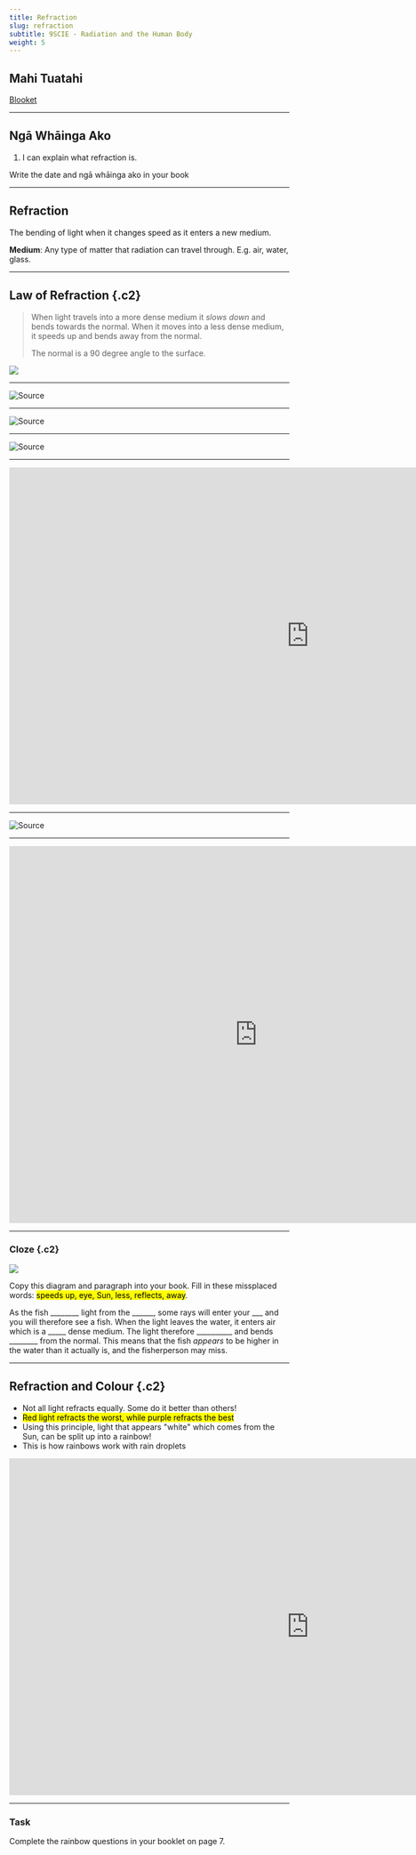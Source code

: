 ```yaml
---
title: Refraction
slug: refraction
subtitle: 9SCIE - Radiation and the Human Body
weight: 5
---
```


## Mahi Tuatahi

[Blooket](https://dashboard.blooket.com/set/63140f9834eb055f80a08825)

---

## Ngā Whāinga Ako

1. I can explain what refraction is.

<p class="instruction">Write the date and ngā whāinga ako in your book</p>

---

## Refraction

The bending of light when it changes speed as it enters a new medium.

__Medium__: Any type of matter that radiation can travel through. E.g. air, water, glass.

---

## Law of Refraction {.c2}

> When light travels into a more dense medium it _slows down_ and bends towards the normal. When it moves into a less dense medium, it speeds up and bends away from the normal.
>  
> The normal is a 90 degree angle to the surface.

![](../assets/refraction.png)

---

![[Source](https://en.wikipedia.org/wiki/Refraction)](https://upload.wikimedia.org/wikipedia/commons/8/85/Refraction_photo.png)

---

![[Source](http://munnscience.weebly.com/refraction-lab.html)](http://munnscience.weebly.com/uploads/3/8/0/6/38066171/published/168582653_1.jpg)

---

![[Source](http://munnscience.weebly.com/refraction-lab.html)](http://munnscience.weebly.com/uploads/3/8/0/6/38066171/158235059_1.jpg)

---

<iframe width="1077" height="606" src="https://www.youtube.com/embed/xUJ3_FNvDZY" title="Atlatl Spear Fishing - Dealing with Refraction" frameborder="0" allow="accelerometer; autoplay; clipboard-write; encrypted-media; gyroscope; picture-in-picture" allowfullscreen></iframe>

---

![[Source](https://materialford.wordpress.com/2014/05/16/introduction-to-research-light/)](https://materialford.files.wordpress.com/2014/05/refraction-and-reflection.jpg)

---

<iframe width="892" height="678" src="https://www.youtube.com/embed/ZHXS3f-JtYk" frameborder="0" allow="accelerometer; autoplay; clipboard-write; encrypted-media; gyroscope; picture-in-picture" allowfullscreen></iframe>

---

### Cloze {.c2}

![](https://res.cloudinary.com/dctkncnc5/image/upload/v1644589395/examples-of-refraction-of-light-min_it2qmf.png)

<div>
Copy this diagram and paragraph into your book. Fill in these missplaced words: <mark>speeds up, eye, Sun, less, reflects, away</mark>.

As the fish ________ light from the ______, some rays will enter your ___ and you will therefore see a fish. When the light leaves the water, it enters air which is a _____ dense medium. The light therefore __________ and bends ________ from the normal. This means that the fish _appears_ to be higher in the water than it actually is, and the fisherperson may miss.

</div>

---

## Refraction and Colour {.c2}

- Not all light refracts equally. Some do it better than others!
- <mark>Red light refracts the worst, while purple refracts the best</mark>
- Using this principle, light that appears "white" which comes from the Sun, can be split up into a rainbow!
- This is how rainbows work with rain droplets

<iframe width="1077" height="606" src="https://www.youtube.com/embed/hsr4PmeEocE?list=RDhsr4PmeEocE" title="The D̲ark S̲ide of the Mo̲o̲n (Full Album)1973" frameborder="0" allow="accelerometer; autoplay; clipboard-write; encrypted-media; gyroscope; picture-in-picture" allowfullscreen></iframe>

---

### Task

Complete the rainbow questions in your booklet on page 7.
